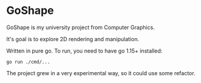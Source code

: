# GoShape
GoShape is my university project from Computer Graphics.

It's goal is to explore 2D rendering and manipulation.

Written in pure go. To run, you need to have go 1.15+ installed:
```
go run ./cmd/...
```

The project grew in a very experimental way, so it could use some refactor.
